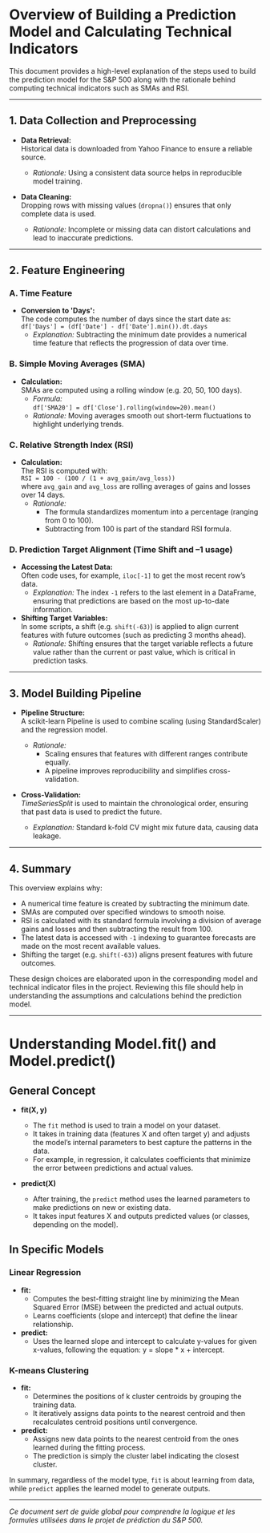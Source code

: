 # Overview of Building a Prediction Model and Calculating Technical Indicators

This document provides a high-level explanation of the steps used to build the prediction model for the S&P 500 along with the rationale behind computing technical indicators such as SMAs and RSI.

---

## 1. Data Collection and Preprocessing

- **Data Retrieval:**  
  Historical data is downloaded from Yahoo Finance to ensure a reliable source.  
  - *Rationale:* Using a consistent data source helps in reproducible model training.

- **Data Cleaning:**  
  Dropping rows with missing values (`dropna()`) ensures that only complete data is used.  
  - *Rationale:* Incomplete or missing data can distort calculations and lead to inaccurate predictions.

---

## 2. Feature Engineering

### A. Time Feature
- **Conversion to 'Days':**  
  The code computes the number of days since the start date as:  
  `df['Days'] = (df['Date'] - df['Date'].min()).dt.days`  
  - *Explanation:* Subtracting the minimum date provides a numerical time feature that reflects the progression of data over time.

### B. Simple Moving Averages (SMA)
- **Calculation:**  
  SMAs are computed using a rolling window (e.g. 20, 50, 100 days).  
  - *Formula:*  
    `df['SMA20'] = df['Close'].rolling(window=20).mean()`  
  - *Rationale:* Moving averages smooth out short-term fluctuations to highlight underlying trends.

### C. Relative Strength Index (RSI)
- **Calculation:**  
  The RSI is computed with:  
  `RSI = 100 - (100 / (1 + avg_gain/avg_loss))`  
  where `avg_gain` and `avg_loss` are rolling averages of gains and losses over 14 days.
  - *Rationale:*  
    - The formula standardizes momentum into a percentage (ranging from 0 to 100).  
    - Subtracting from 100 is part of the standard RSI formula.
  
### D. Prediction Target Alignment (Time Shift and –1 usage)
- **Accessing the Latest Data:**  
  Often code uses, for example, `iloc[-1]` to get the most recent row’s data.  
  - *Explanation:* The index `-1` refers to the last element in a DataFrame, ensuring that predictions are based on the most up-to-date information.
- **Shifting Target Variables:**  
  In some scripts, a shift (e.g. `shift(-63)`) is applied to align current features with future outcomes (such as predicting 3 months ahead).  
  - *Rationale:* Shifting ensures that the target variable reflects a future value rather than the current or past value, which is critical in prediction tasks.

---

## 3. Model Building Pipeline

- **Pipeline Structure:**  
  A scikit-learn Pipeline is used to combine scaling (using StandardScaler) and the regression model.  
  - *Rationale:*  
    - Scaling ensures that features with different ranges contribute equally.
    - A pipeline improves reproducibility and simplifies cross-validation.

- **Cross-Validation:**  
  *TimeSeriesSplit* is used to maintain the chronological order, ensuring that past data is used to predict the future.  
  - *Explanation:* Standard k-fold CV might mix future data, causing data leakage.

---

## 4. Summary

This overview explains why:
- A numerical time feature is created by subtracting the minimum date.
- SMAs are computed over specified windows to smooth noise.
- RSI is calculated with its standard formula involving a division of average gains and losses and then subtracting the result from 100.
- The latest data is accessed with `-1` indexing to guarantee forecasts are made on the most recent available values.
- Shifting the target (e.g. `shift(-63)`) aligns present features with future outcomes.

These design choices are elaborated upon in the corresponding model and technical indicator files in the project. Reviewing this file should help in understanding the assumptions and calculations behind the prediction model.

---

# Understanding Model.fit() and Model.predict()

## General Concept

- **fit(X, y)**
  - The `fit` method is used to train a model on your dataset.
  - It takes in training data (features X and often target y) and adjusts the model’s internal parameters to best capture the patterns in the data.
  - For example, in regression, it calculates coefficients that minimize the error between predictions and actual values.

- **predict(X)**
  - After training, the `predict` method uses the learned parameters to make predictions on new or existing data.
  - It takes input features X and outputs predicted values (or classes, depending on the model).

## In Specific Models

### Linear Regression
- **fit:**  
  - Computes the best-fitting straight line by minimizing the Mean Squared Error (MSE) between the predicted and actual outputs.
  - Learns coefficients (slope and intercept) that define the linear relationship.
- **predict:**  
  - Uses the learned slope and intercept to calculate y-values for given x-values, following the equation: y = slope * x + intercept.

### K-means Clustering
- **fit:**  
  - Determines the positions of k cluster centroids by grouping the training data.
  - It iteratively assigns data points to the nearest centroid and then recalculates centroid positions until convergence.
- **predict:**  
  - Assigns new data points to the nearest centroid from the ones learned during the fitting process.
  - The prediction is simply the cluster label indicating the closest cluster.

In summary, regardless of the model type, `fit` is about learning from data, while `predict` applies the learned model to generate outputs.

---

*Ce document sert de guide global pour comprendre la logique et les formules utilisées dans le projet de prédiction du S&P 500.*
